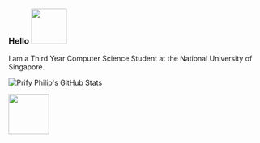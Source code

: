 ### Hello <img src="https://media0.giphy.com/media/UtP9E1MUsYIFhmvk5r/giphy.gif" width="70">
  
I am a Third Year Computer Science Student at the National University of Singapore.

![Prify Philip's GitHub Stats](https://github-readme-stats.vercel.app/api?username=haveaqiupill&hide=["stars"]&show_icons=true&theme=nord)

<img src="https://media0.giphy.com/media/QgiySgKYUNmJXRPQPg/giphy.gif" width="80">
